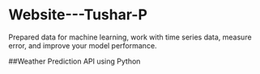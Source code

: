 # Website---Tushar-P
Prepared data for machine learning, work with time series data, measure error, and improve your model performance.

##Weather Prediction API using Python
